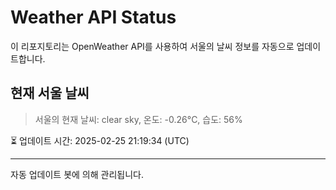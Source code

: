 
# Weather API Status

이 리포지토리는 OpenWeather API를 사용하여 서울의 날씨 정보를 자동으로 업데이트합니다.

## 현재 서울 날씨
> 서울의 현재 날씨: clear sky, 온도: -0.26°C, 습도: 56%

⏳ 업데이트 시간: 2025-02-25 21:19:34 (UTC)

---
자동 업데이트 봇에 의해 관리됩니다.
